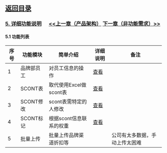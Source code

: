 
## [返回目录](../readme.md)   
### [5. 详细功能说明](../5_Function.md) &nbsp;&nbsp;&nbsp;&nbsp; [<<上一章（产品架构）](../4_Structure.md) [下一章（非功能需求）>>](../6_NotFunction.md)
#### 5.1 功能列表

序号 |   功能模块  |         简单介绍       |      详细说明      |  备注
---- | ---------- | --------------------- | ----------------- | -------
  1  |  品牌部员工 |     对员工信息的操作   | [查看](./Z5001.md) | 
  2  |  SCONT表   | 取代使用Excel做scont表 | [查看](./Z5002.md) | 
  3  | SCONT修改  | scont表需特定的人修改   | [查看](./Z5003.md) | 
  4  | SCONT标记  | 根据scont信息联系的权重 | [查看](./Z5004.md) | 
  5  | 批量上传   | 批量上传品牌渠道折扣等   |                   | 公司有太多数据，手动上传太困难
